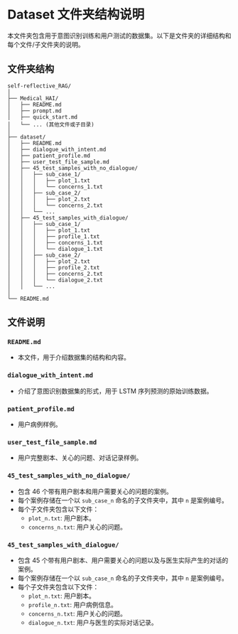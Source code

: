 # Dataset 文件夹结构说明

本文件夹包含用于意图识别训练和用户测试的数据集。以下是文件夹的详细结构和每个文件/子文件夹的说明。

## 文件夹结构
```
self-reflective_RAG/
│
├── Medical_HAI/
│   ├── README.md
│   ├── prompt.md
│   ├── quick_start.md
│   └── ... (其他文件或子目录)
│
├── dataset/
│   ├── README.md
│   ├── dialogue_with_intent.md
│   ├── patient_profile.md
│   ├── user_test_file_sample.md
│   ├── 45_test_samples_with_no_dialogue/
│   │   ├── sub_case_1/
│   │   │   ├── plot_1.txt
│   │   │   └── concerns_1.txt
│   │   ├── sub_case_2/
│   │   │   ├── plot_2.txt
│   │   │   └── concerns_2.txt
│   │   └── ...
│   ├── 45_test_samples_with_dialogue/
│   │   ├── sub_case_1/
│   │   │   ├── plot_1.txt
│   │   │   ├── profile_1.txt
│   │   │   ├── concerns_1.txt
│   │   │   └── dialogue_1.txt
│   │   ├── sub_case_2/
│   │   │   ├── plot_2.txt
│   │   │   ├── profile_2.txt
│   │   │   ├── concerns_2.txt
│   │   │   └── dialogue_2.txt
│   │   └── ...
│
└── README.md
```

## 文件说明

### `README.md`
- 本文件，用于介绍数据集的结构和内容。

### `dialogue_with_intent.md`
- 介绍了意图识别数据集的形式，用于 LSTM 序列预测的原始训练数据。

### `patient_profile.md`
- 用户病例样例。

### `user_test_file_sample.md`
- 用户完整剧本、关心的问题、对话记录样例。

### `45_test_samples_with_no_dialogue/`
- 包含 46 个带有用户剧本和用户需要关心的问题的案例。
- 每个案例存储在一个以 `sub_case_n` 命名的子文件夹中，其中 `n` 是案例编号。
- 每个子文件夹包含以下文件：
  - `plot_n.txt`: 用户剧本。
  - `concerns_n.txt`: 用户关心的问题。

### `45_test_samples_with_dialogue/`
- 包含 45 个带有用户剧本、用户需要关心的问题以及与医生实际产生的对话的案例。
- 每个案例存储在一个以 `sub_case_n` 命名的子文件夹中，其中 `n` 是案例编号。
- 每个子文件夹包含以下文件：
  - `plot_n.txt`: 用户剧本。
  - `profile_n.txt`: 用户病例信息。
  - `concerns_n.txt`: 用户关心的问题。
  - `dialogue_n.txt`: 用户与医生的实际对话记录。

